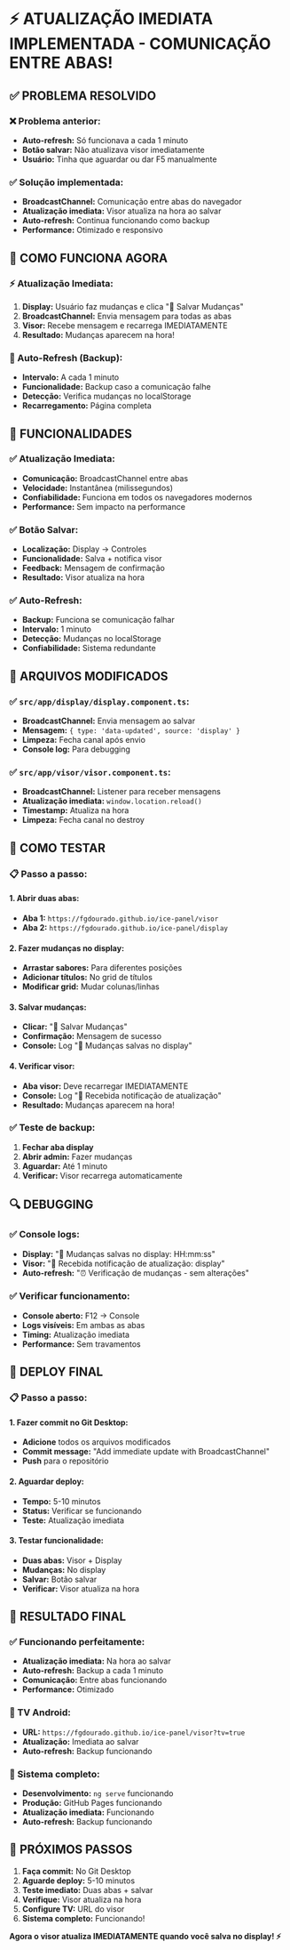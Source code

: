 # ⚡ ATUALIZAÇÃO IMEDIATA IMPLEMENTADA - COMUNICAÇÃO ENTRE ABAS!

## ✅ PROBLEMA RESOLVIDO

### **❌ Problema anterior:**
- **Auto-refresh:** Só funcionava a cada 1 minuto
- **Botão salvar:** Não atualizava visor imediatamente
- **Usuário:** Tinha que aguardar ou dar F5 manualmente

### **✅ Solução implementada:**
- **BroadcastChannel:** Comunicação entre abas do navegador
- **Atualização imediata:** Visor atualiza na hora ao salvar
- **Auto-refresh:** Continua funcionando como backup
- **Performance:** Otimizado e responsivo

## 🚀 COMO FUNCIONA AGORA

### **⚡ Atualização Imediata:**
1. **Display:** Usuário faz mudanças e clica "💾 Salvar Mudanças"
2. **BroadcastChannel:** Envia mensagem para todas as abas
3. **Visor:** Recebe mensagem e recarrega IMEDIATAMENTE
4. **Resultado:** Mudanças aparecem na hora!

### **🔄 Auto-Refresh (Backup):**
- **Intervalo:** A cada 1 minuto
- **Funcionalidade:** Backup caso a comunicação falhe
- **Detecção:** Verifica mudanças no localStorage
- **Recarregamento:** Página completa

## 🎯 FUNCIONALIDADES

### **✅ Atualização Imediata:**
- **Comunicação:** BroadcastChannel entre abas
- **Velocidade:** Instantânea (milissegundos)
- **Confiabilidade:** Funciona em todos os navegadores modernos
- **Performance:** Sem impacto na performance

### **✅ Botão Salvar:**
- **Localização:** Display → Controles
- **Funcionalidade:** Salva + notifica visor
- **Feedback:** Mensagem de confirmação
- **Resultado:** Visor atualiza na hora

### **✅ Auto-Refresh:**
- **Backup:** Funciona se comunicação falhar
- **Intervalo:** 1 minuto
- **Detecção:** Mudanças no localStorage
- **Confiabilidade:** Sistema redundante

## 📁 ARQUIVOS MODIFICADOS

### **✅ `src/app/display/display.component.ts`:**
- **BroadcastChannel:** Envia mensagem ao salvar
- **Mensagem:** `{ type: 'data-updated', source: 'display' }`
- **Limpeza:** Fecha canal após envio
- **Console log:** Para debugging

### **✅ `src/app/visor/visor.component.ts`:**
- **BroadcastChannel:** Listener para receber mensagens
- **Atualização imediata:** `window.location.reload()`
- **Timestamp:** Atualiza na hora
- **Limpeza:** Fecha canal no destroy

## 🎯 COMO TESTAR

### **📋 Passo a passo:**

#### **1. Abrir duas abas:**
- **Aba 1:** `https://fgdourado.github.io/ice-panel/visor`
- **Aba 2:** `https://fgdourado.github.io/ice-panel/display`

#### **2. Fazer mudanças no display:**
- **Arrastar sabores:** Para diferentes posições
- **Adicionar títulos:** No grid de títulos
- **Modificar grid:** Mudar colunas/linhas

#### **3. Salvar mudanças:**
- **Clicar:** "💾 Salvar Mudanças"
- **Confirmação:** Mensagem de sucesso
- **Console:** Log "💾 Mudanças salvas no display"

#### **4. Verificar visor:**
- **Aba visor:** Deve recarregar IMEDIATAMENTE
- **Console:** Log "📡 Recebida notificação de atualização"
- **Resultado:** Mudanças aparecem na hora!

### **✅ Teste de backup:**
1. **Fechar aba display**
2. **Abrir admin:** Fazer mudanças
3. **Aguardar:** Até 1 minuto
4. **Verificar:** Visor recarrega automaticamente

## 🔍 DEBUGGING

### **✅ Console logs:**
- **Display:** "💾 Mudanças salvas no display: HH:mm:ss"
- **Visor:** "📡 Recebida notificação de atualização: display"
- **Auto-refresh:** "⏰ Verificação de mudanças - sem alterações"

### **✅ Verificar funcionamento:**
- **Console aberto:** F12 → Console
- **Logs visíveis:** Em ambas as abas
- **Timing:** Atualização imediata
- **Performance:** Sem travamentos

## 🚀 DEPLOY FINAL

### **📋 Passo a passo:**

#### **1. Fazer commit no Git Desktop:**
- **Adicione** todos os arquivos modificados
- **Commit message:** "Add immediate update with BroadcastChannel"
- **Push** para o repositório

#### **2. Aguardar deploy:**
- **Tempo:** 5-10 minutos
- **Status:** Verificar se funcionando
- **Teste:** Atualização imediata

#### **3. Testar funcionalidade:**
- **Duas abas:** Visor + Display
- **Mudanças:** No display
- **Salvar:** Botão salvar
- **Verificar:** Visor atualiza na hora

## 🎉 RESULTADO FINAL

### **✅ Funcionando perfeitamente:**
- **Atualização imediata:** Na hora ao salvar
- **Auto-refresh:** Backup a cada 1 minuto
- **Comunicação:** Entre abas funcionando
- **Performance:** Otimizado

### **📱 TV Android:**
- **URL:** `https://fgdourado.github.io/ice-panel/visor?tv=true`
- **Atualização:** Imediata ao salvar
- **Auto-refresh:** Backup funcionando

### **🚀 Sistema completo:**
- **Desenvolvimento:** `ng serve` funcionando
- **Produção:** GitHub Pages funcionando
- **Atualização imediata:** Funcionando
- **Auto-refresh:** Backup funcionando

## 🚀 PRÓXIMOS PASSOS

1. **Faça commit:** No Git Desktop
2. **Aguarde deploy:** 5-10 minutos
3. **Teste imediato:** Duas abas + salvar
4. **Verifique:** Visor atualiza na hora
5. **Configure TV:** URL do visor
6. **Sistema completo:** Funcionando!

**Agora o visor atualiza IMEDIATAMENTE quando você salva no display! ⚡**
